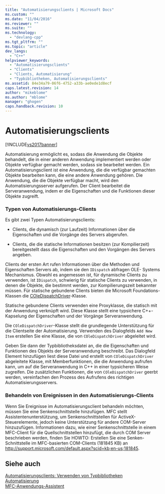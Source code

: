 ```yaml
---
title: "Automatisierungsclients | Microsoft Docs"
ms.custom: ""
ms.date: "11/04/2016"
ms.reviewer: ""
ms.suite: ""
ms.technology: 
  - "devlang-cpp"
ms.tgt_pltfrm: ""
ms.topic: "article"
dev_langs: 
  - "C++"
helpviewer_keywords: 
  - "Automatisierungsclients"
  - "Clients"
  - "Clients, Automatisierung"
  - "Typbibliotheken, Automatisierungsclients"
ms.assetid: 84e34a79-06f6-4752-a33b-ae0ede1d8ecf
caps.latest.revision: 14
author: "mikeblome"
ms.author: "mblome"
manager: "ghogen"
caps.handback.revision: 10
---
```

# Automatisierungsclients
[!INCLUDE[vs2017banner](../assembler/inline/includes/vs2017banner.md)]

Automatisierung ermöglicht es, sodass die Anwendung die Objekte behandelt, die in einer anderen Anwendung implementiert werden oder Objekte verfügbar gemacht werden, sodass sie bearbeitet werden.  Ein Automatisierungsclient ist eine Anwendung, die die verfügbar gemachten Objekte bearbeiten kann, die eine andere Anwendung gehören.  Die Anwendung, die die Objekte verfügbar macht, wird den Automatisierungsserver aufgerufen.  Der Client bearbeitet die Serveranwendung, indem er die Eigenschaften und die Funktionen dieser Objekte zugreift.  
  
### Typen von Automatisierungs\-Clients  
 Es gibt zwei Typen Automatisierungsclients:  
  
-   Clients, die dynamisch \(zur Laufzeit\) Informationen über die Eigenschaften und die Vorgänge des Servers abgerufen.  
  
-   Clients, die die statische Informationen besitzen \(zur Kompilierzeit\) bereitgestellt dass die Eigenschaften und den Vorgängen des Servers angeben.  
  
 Clients der ersten Art rufen Informationen über die Methoden und Eigenschaften Servers ab, indem sie den `IDispatch` abfragen OLE\- Systems Mechanismus.  Obwohl es angemessen ist, für dynamische Clients zu verwenden, ist `IDispatch`, schwierig für statische Clients zu verwenden, in denen die Objekte, die bestimmt werden, zur Kompilierungszeit bekannter müssen.  Für statische gebundene Clients bieten die Microsoft Foundations\-Klassen die [COleDispatchDriver](../mfc/reference/coledispatchdriver-class.md)\-Klasse.  
  
 Statische gebundene Clients verwenden eine Proxyklasse, die statisch mit der Anwendung verknüpft wird.  Diese Klasse stellt eine typsichere C\+\+\-Kapselung der Eigenschaften und der Vorgänge Serveranwendung.  
  
 Die `COleDispatchDriver`\-Klasse stellt die grundlegende Unterstützung für die Clientseite der Automatisierung.  Verwenden des Dialogfelds `Add New Item` erstellen Sie eine Klasse, die von `COleDispatchDriver` abgeleitet wird.  
  
 Geben Sie dann der Typbibliotheksdatei an, die die Eigenschaften und Funktionen des Objekts der Serveranwendung beschreibt.  Das Dialogfeld Element hinzufügen liest diese Datei und erstellt von `COleDispatchDriver` abgeleitete Klasse, mit Memberfunktionen, die die Anwendung aufrufen kann, um auf die Serveranwendung in C\+\+ in einer typsicheren Weise zugreifen.  Die zusätzlichen Funktionen, die von `COleDispatchDriver` geerbt werden, vereinfachen den Prozess des Aufrufens des richtigen Automatisierungsservers.  
  
### Behandeln von Ereignissen in den Automatisierungs\-Clients  
 Wenn Sie Ereignisse im Automatisierungsclient behandeln möchten, müssen Sie eine Senkenschnittstelle hinzufügen.  MFC stellt Assistentenunterstützung, um Senkenschnittstellen für ActiveX\-Steuerelemente, jedoch keine Unterstützung für andere COM\-Server hinzuzufügen.  Informationen dazu, wie einer Senkenschnittstelle in einem MFC\-Client für die Quellschnittstellen hinzufügt, die durch COM Server beschrieben werden, finden Sie HOWTO: Erstellen Sie eine Senken\-Schnittstelle im MFC\-basierten COM\-Clients \(181845 KB\) an [http:\/\/support.microsoft.com\/default.aspx?scid\=kb;en\-us;181845](http://support.microsoft.com/default.aspx?scid=kb;en-us;181845).  
  
## Siehe auch  
 [Automatisierungsclients: Verwenden von Typbibliotheken](../mfc/automation-clients-using-type-libraries.md)   
 [Automatisierung](../mfc/automation.md)   
 [MFC\-Anwendungs\-Assistent](../mfc/reference/mfc-application-wizard.md)